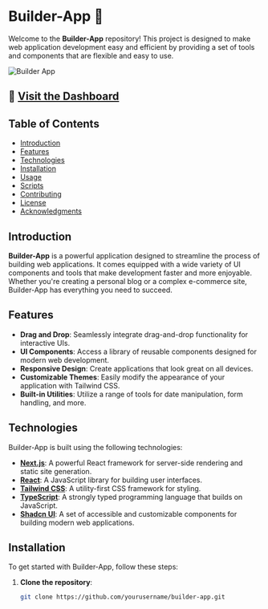 # Builder-App 🚀

Welcome to the **Builder-App** repository! This project is designed to make web application development easy and efficient by providing a set of tools and components that are flexible and easy to use.

![Builder App](https://via.placeholder.com/1200x400?text=Builder-App+Dashboard)

## 🔗 [Visit the Dashboard](https://website-builder-git-main-masterkent11s-projects.vercel.app/dashboard/page)

## Table of Contents

- [Introduction](#introduction)
- [Features](#features)
- [Technologies](#technologies)
- [Installation](#installation)
- [Usage](#usage)
- [Scripts](#scripts)
- [Contributing](#contributing)
- [License](#license)
- [Acknowledgments](#acknowledgments)

## Introduction

**Builder-App** is a powerful application designed to streamline the process of building web applications. It comes equipped with a wide variety of UI components and tools that make development faster and more enjoyable. Whether you're creating a personal blog or a complex e-commerce site, Builder-App has everything you need to succeed.

## Features

- **Drag and Drop**: Seamlessly integrate drag-and-drop functionality for interactive UIs.
- **UI Components**: Access a library of reusable components designed for modern web development.
- **Responsive Design**: Create applications that look great on all devices.
- **Customizable Themes**: Easily modify the appearance of your application with Tailwind CSS.
- **Built-in Utilities**: Utilize a range of tools for date manipulation, form handling, and more.

## Technologies

Builder-App is built using the following technologies:

- **[Next.js](https://nextjs.org/)**: A powerful React framework for server-side rendering and static site generation.
- **[React](https://reactjs.org/)**: A JavaScript library for building user interfaces.
- **[Tailwind CSS](https://tailwindcss.com/)**: A utility-first CSS framework for styling.
- **[TypeScript](https://www.typescriptlang.org/)**: A strongly typed programming language that builds on JavaScript.
- **[Shadcn UI](https://shadcn.dev/)**: A set of accessible and customizable components for building modern web applications.

## Installation

To get started with Builder-App, follow these steps:

1. **Clone the repository**:

   ```bash
   git clone https://github.com/yourusername/builder-app.git
